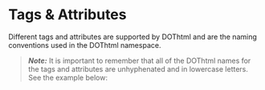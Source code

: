 # Tags & Attributes

Different tags and attributes are supported by DOThtml and are the naming conventions used in the DOThtml namespace.

> **_Note:_** It is important to remember that all of the DOThtml names for the tags and attributes are unhyphenated and in lowercase letters. See the example below: 